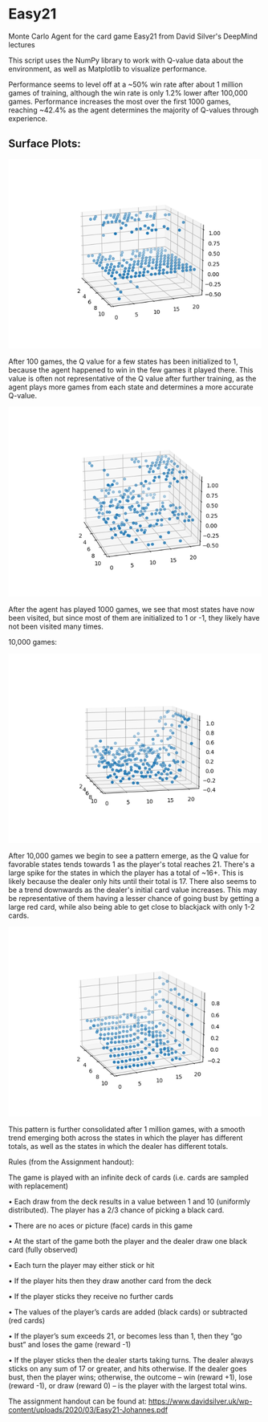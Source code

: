 # Easy21
Monte Carlo Agent for the card game Easy21 from David Silver's DeepMind lectures

This script uses the NumPy library to work with Q-value data about the environment, as well as Matplotlib to visualize performance.

Performance seems to level off at a ~50% win rate after about 1 million games of training, although the win rate is only 1.2% lower after 100,000 games. Performance increases the most over the first 1000 games, reaching ~42.4% as the agent determines the majority of Q-values through experience.

## Surface Plots:

![Q-function after 100 games](https://github.com/dhruv-sirohi/Easy21/blob/main/Surface%20Plots/Q_surface_100.png)

After 100 games, the Q value for a few states has been initialized to 1, because the agent happened to win in the few games it played there. This value is often not representative of the Q value after further training, as the agent plays more games from each state and determines a more accurate Q-value.

![Alt text](https://github.com/dhruv-sirohi/Easy21/blob/main/Surface%20Plots/Q_surface_1000.png)

After the agent has played 1000 games, we see that most states have now been visited, but since most of them are initialized to 1 or -1, they likely have not been visited many times.

10,000 games:

![Alt text](https://github.com/dhruv-sirohi/Easy21/blob/main/Surface%20Plots/Q_surface_10000.png)

After 10,000 games we begin to see a pattern emerge, as the Q value for favorable states tends towards 1 as the player's total reaches 21. There's a large spike for the states in which the player has a total of ~16+. This is likely because the dealer only hits until their total is 17. There also seems to be a trend downwards as the dealer's initial card value increases. This may be representative of them having a lesser chance of going bust by getting a large red card, while also being able to get close to blackjack with only 1-2 cards.

![Alt text](https://github.com/dhruv-sirohi/Easy21/blob/main/Surface%20Plots/Q_surface_1000000.png)

This pattern is further consolidated after 1 million games, with a smooth trend emerging both across the states in which the player has different totals, as well as the states in which the dealer has different totals. 


Rules (from the Assignment handout):

The game is played with an infinite deck of cards (i.e. cards are sampled with replacement)

• Each draw from the deck results in a value between 1 and 10 (uniformly distributed). The player has a 2/3 chance of picking a black card.

• There are no aces or picture (face) cards in this game

• At the start of the game both the player and the dealer draw one black card (fully observed)

• Each turn the player may either stick or hit

• If the player hits then they draw another card from the deck

• If the player sticks they receive no further cards

• The values of the player’s cards are added (black cards) or subtracted (red cards)

• If the player’s sum exceeds 21, or becomes less than 1, then they “go bust” and loses the game (reward -1)

• If the player sticks then the dealer starts taking turns. The dealer always sticks on any sum of 17 or greater, and hits otherwise. If the dealer goes bust, then the player wins; otherwise, the outcome – win (reward +1), lose (reward -1), or draw (reward 0) – is the player with the largest total wins.

The assignment handout can be found at: https://www.davidsilver.uk/wp-content/uploads/2020/03/Easy21-Johannes.pdf

